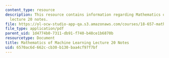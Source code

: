 ```yaml
---
content_type: resource
description: This resource contains information regarding Mathematics of machine learning
  lecture 20 notes.
file: https://ol-ocw-studio-app-qa.s3.amazonaws.com/courses/18-657-mathematics-of-machine-learning-fall-2015/6570ac6d662ccb30b130baa4cf97f7bf_MIT18_657F15_L20.pdf
file_type: application/pdf
parent_uid: 1d4774b0-7311-db91-f740-b48ce1b6870b
resourcetype: Document
title: Mathematics of Machine Learning Lecture 20 Notes
uid: 6570ac6d-662c-cb30-b130-baa4cf97f7bf
---
```

